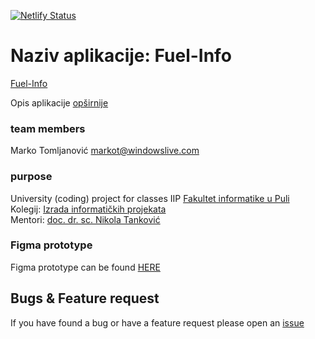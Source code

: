 [![Netlify Status](https://api.netlify.com/api/v1/badges/2e6190ff-14b3-4a7a-bac3-45fedbdaf94e/deploy-status)](https://app.netlify.com/sites/izrada-informatickih-projekata/deploys)

# Naziv aplikacije: Fuel-Info

[Fuel-Info](https://izrada-informatickih-projekata.netlify.app)

Opis aplikacije
[opširnije](https://www.chargebee.com/)

### team members

Marko Tomljanović <markot@windowslive.com>

### purpose

University (coding) project for classes IIP
[Fakultet informatike u Puli ](https://fipu.unipu.hr/)  
Kolegij: [Izrada informatičkih projekata](http://ntankovic.unipu.hr/)  
Mentori: [doc. dr. sc. Nikola Tanković](https://ntankovic.unipu.hr/)

### Figma prototype

Figma prototype can be found [HERE]()

## Bugs & Feature request

If you have found a bug or have a feature request please open an [issue](https://github.com/Marko-Tomljanovic/iip/issues)
